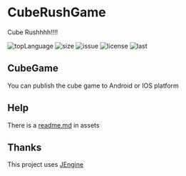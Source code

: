 # CubeRushGame
Cube Rushhhh!!!!

![topLanguage](https://img.shields.io/github/languages/top/SlowFeather/CubeRushGame)
![size](https://img.shields.io/github/languages/code-size/SlowFeather/CubeRushGame)
![issue](https://img.shields.io/github/issues/SlowFeather/CubeRushGame)
![license](https://img.shields.io/github/license/SlowFeather/CubeRushGame)
![last](https://img.shields.io/github/last-commit/SlowFeather/CubeRushGame)


## CubeGame
You can publish the cube game to Android or IOS platform

## Help
There is a [readme.md](https://github.com/SlowFeather/CubeRushGame/blob/main/Assets/readme.md) in assets

## Thanks
This project uses [JEngine](https://github.com/JasonXuDeveloper/JEngine)